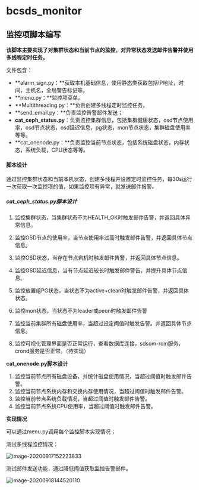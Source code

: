 # bcsds_monitor
## 监控项脚本编写

**该脚本主要实现了对集群状态和当前节点的监控，对异常状态发送邮件告警并使用多线程定时任务。**

文件包含：

- **alarm_sign.py：**获取本机基础信息，使用静态类获取包括IP地址，时间，主机名，全局警告标记等。
- **menu.py：**监控项菜单。
- **Multithreading.py：**负责创建多线程定时监控任务。
- **send_email.py：**负责监控告警邮件发送；
- **cat_ceph_status.py**：负责监控集群信息，包括集群健康状态，osd节点使用率，osd节点状态，osd延迟信息，pg状态，mon节点状态，集群磁盘使用率等等。
- **cat_onenode.py：**负责监控当前节点状态，包括系统磁盘状态，内存状态，系统负载，CPU状态等等。

#### 脚本设计

通过监控集群状态和当前本机状态，创建多线程并设置定时监控任务，每30s运行一次获取一次监控项的值，如果监控项有异常，就发送邮件报警。

##### cat_ceph_status.py脚本设计

1. 监控集群状态，当集群状态不为HEALTH_OK时触发邮件告警，并返回具体异常信息。

2. 监控OSD节点的使用率，当节点使用率过高时触发邮件告警，并返回具体节点信息。
3. 监控OSD状态，当存在节点宕机时触发邮件告警，并返回具体节点信息。
4. 监控OSD延迟信息，当有节点延迟较长时触发邮件警告，并提升具体节点信息。
5. 监控放置组PG状态，当状态不为active+clean时触发邮件告警，并返回具体状态。
6. 监控mon状态，当状态不为leader或peon时触发邮件告警
7. 监控当前集群所有磁盘使用率，当超过设定阈值时触发告警。并返回具体节点信息。
8. 监控可视化管理界面是否正常运行，查看数据库连接，sdsom-rcm服务，crond服务是否正常。（待实现）

**cat_onenode.py脚本设计**

1. 监控当前节点所有磁盘设备，并统计磁盘使用情况，当超过阈值时触发邮件告警。
2. 监控当前节点系统内存和交换内存使用情况，当超过阈值时触发邮件告警。
3. 监控当前节点系统负载情况，当超过阈值时触发邮件告警。
4. 监控当前节点系统CPU使用率，当超过阈值时触发邮件告警。

**实现情况**

可以通过menu.py调用每个监控脚本实现情况；

测试多线程监控情况：

![image-20200917152223833](C:\Users\daixi\AppData\Roaming\Typora\typora-user-images\image-20200917152223833.png)

测试邮件发送功能，通过降低阈值获取监控告警邮件。

![image-20200918144520110](C:\Users\daixi\AppData\Roaming\Typora\typora-user-images\image-20200918144520110.png)
